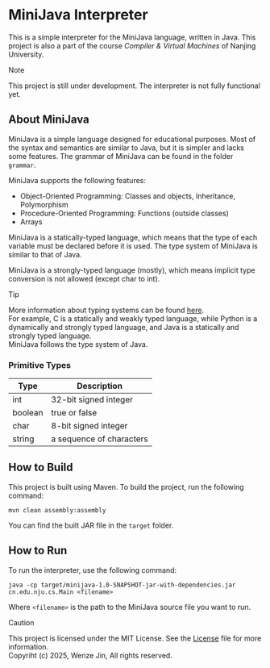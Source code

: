 # MiniJava Interpreter

This is a simple interpreter for the MiniJava language, written in Java. This project is also a part of the course _Compiler & Virtual Machines_ of Nanjing University.

> [!Note]
> This project is still under development. The interpreter is not fully functional yet.

## About MiniJava

MiniJava is a simple language designed for educational purposes. Most of the syntax and semantics are similar to Java, but it is simpler and lacks some features. The grammar of MiniJava can be found in the folder `grammar`.

MiniJava supports the following features:

- Object-Oriented Programming: Classes and objects, Inheritance, Polymorphism
- Procedure-Oriented Programming: Functions (outside classes)
- Arrays

MiniJava is a statically-typed language, which means that the type of each variable must be declared before it is used. The type system of MiniJava is similar to that of Java.

MiniJava is a strongly-typed language (mostly), which means implicit type conversion is not allowed (except char to int).

> [!Tip]
> More information about typing systems can be found [here](https://en.wikipedia.org/wiki/Type_system).  
> For example, C is a statically and weakly typed language, while Python is a dynamically and strongly typed language, and Java is a statically and strongly typed language.  
> MiniJava follows the type system of Java.

### Primitive Types

| Type    | Description |
| ------- | ----------- |
| int     | 32-bit signed integer |
| boolean | true or false |
| char    | 8-bit signed integer |
| string  | a sequence of characters |

## How to Build

This project is built using Maven. To build the project, run the following command:

```shell
mvn clean assembly:assembly
```

You can find the built JAR file in the `target` folder.

## How to Run

To run the interpreter, use the following command:

```shell
java -cp target/minijava-1.0-SNAPSHOT-jar-with-dependencies.jar cn.edu.nju.cs.Main <filename>
```

Where `<filename>` is the path to the MiniJava source file you want to run.


> [!Caution]
> This project is licensed under the MIT License. See the [License](LICENSE) file for more information.  
> Copyriht (c) 2025, Wenze Jin, All rights reserved.
